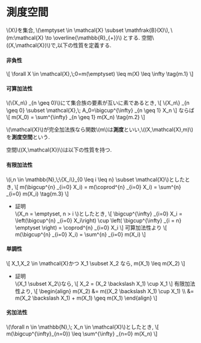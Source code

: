 # 測度空間
\\(X\\)を集合,&thinsp;\\(\emptyset \in \mathcal{X} \subset \mathfrak{B}(X)\\),&thinsp;\\(m:\mathcal{X} \to \overline{\mathbb{R}_{+}}\\)&thinsp;とする.
空間\\((X,\mathcal{X})\\)で,以下の性質を定義する.

#### 非負性
\\[
\forall X \in \mathcal{X},\\;0=m(\emptyset) \leq m(X) \leq \infty \tag{m.1}
\\]

#### 可算加法性
\\(\\{X_n\\} _{n \geq 0}\\)にて集合族の要素が互いに素であるとき,
\\[
\\{X_n\\} _{n \geq 0} \subset \mathcal{X},\\; A_0=\bigcup^{\infty} _{n \geq 1} X_n
\\]
ならば
\\[
m(X_0) = \sum^{\infty} _{n \geq 1} m(X_n) \tag{m.2}
\\]

\\(\mathcal{X}\\)が完全加法族なら関数\\(m\\)は**測度**といい,\\((X,\mathcal{X},m)\\)を**測度空間**という.

空間\\((X,\mathcal{X})\\)は以下の性質を持つ.

#### 有限加法性
\\(i,n \in \mathbb{N},\\;\\{X_i\\}_{0 \leq i \leq n} \subset \mathcal{X}\\)としたとき,
\\[
m(\bigcup^{n} _{i=0} X_i) = m(\coprod^{n} _{i=0} X_i) = \sum^{n} _{i=0} m(X_i) \tag{m.3}
\\]

- 証明  
  \\(X_n = \emptyset, n > i \\)としたとき,
  \\[
  \bigcup^{\infty} _{i=0} X_i = \left(\bigcup^{n} _{i=0} X_i\right) \cup \left( \bigcup^{\infty} _{i = n} \emptyset \right) = \coprod^{n} _{i=0} X_i
  \\]
  可算加法性より
  \\[
  m(\bigcup^{n} _{i=0} X_i) = \sum^{n} _{i=0} m(X_i)
  \\]

#### 単調性
\\[
X_1,X_2 \in \mathcal{X}かつ X_1 \subset X_2 なら, m(X_1) \leq m(X_2)
\\]
- 証明  
  \\(X_1 \subset X_2\\)なら,
  \\[
  X_2 = (X_2 \backslash X_1) \cup X_1
  \\]
  有限加法性より,
  \\[
  \begin{align}
  m(X_2) &= m((X_2 \backslash X_1) \cup X_1) \\\\
  &= m(X_2 \backslash X_1) + m(X_1) \geq m(X_1)
  \end{align}
  \\]

#### 劣加法性
\\(\forall n \in \mathbb{N},\\; X_n \in \mathcal{X}\\)としたとき,
\\[
	m(\bigcup^{\infty}_{n=0}) \leq \sum^{\infty} _{n=0} m(X_n)
\\]
